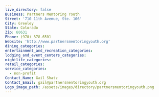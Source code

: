 ```yaml
---
live_directory: false
Business: Partners Mentoring Youth
Street: '710 11th Avenue, Ste. 106'
City: Greeley
State: Colorado
Zip: 80631
Phone: (970) 378-6501
Website: 'http://www.partnersmentoringyouth.org'
dining_categories:
entertainment_and_recreation_categories:
lodging_and_event_centers_categories:
nightlife_categories:
retail_categories:
service_categories:
  - non-profit
Contact_Name: Gail Shatz
Contact_Email: gail@partnersmentoringyouth.org
Logo_image_path: /assets/images/directory/partnersmentoringyouth.png
---
```



